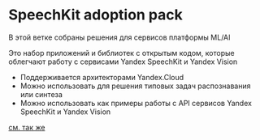 # SpeechKit adoption pack
В этой ветке собраны решения для сервисов платформы ML/AI 

Это набор приложений и библиотек с открытым кодом, которые облегчают работу c сервисами Yandex SpeechKit и Yandex Vision
+ Поддерживается архитекторами Yandex.Cloud
+ Можно использовать для решения типовых задач распознавания или синтеза
+ Можно использовать как примеры работы с API сервисов Yandex SpeechKit и Yandex Vision  

[см. так же](https://youtu.be/ebjK5TtNvd4)
